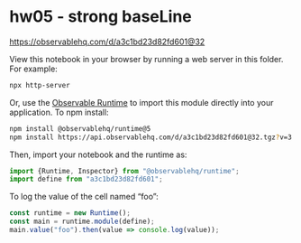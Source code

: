 # hw05 - strong baseLine

https://observablehq.com/d/a3c1bd23d82fd601@32

View this notebook in your browser by running a web server in this folder. For
example:

~~~sh
npx http-server
~~~

Or, use the [Observable Runtime](https://github.com/observablehq/runtime) to
import this module directly into your application. To npm install:

~~~sh
npm install @observablehq/runtime@5
npm install https://api.observablehq.com/d/a3c1bd23d82fd601@32.tgz?v=3
~~~

Then, import your notebook and the runtime as:

~~~js
import {Runtime, Inspector} from "@observablehq/runtime";
import define from "a3c1bd23d82fd601";
~~~

To log the value of the cell named “foo”:

~~~js
const runtime = new Runtime();
const main = runtime.module(define);
main.value("foo").then(value => console.log(value));
~~~

